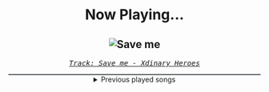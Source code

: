 <div align="center"> 
<h1>Now Playing...</h1>

![Save me](https://i.scdn.co/image/ab67616d00001e02063b24418879e9ae9c833471)
--
_<samp><a href="https://open.spotify.com/track/4dOI72pxbQasCkplV5nu15">Track: Save me - Xdinary Heroes</a></samp>_

<div style="border: 1px #4B5054 solid"></div>
<details>
  <summary>
    Previous played songs
  </summary>
  <table>
    <thead>
      <tr>
        <th>
          Artist
        </th>
        <th>
          Song
        </th>
        <th>
          Link
        </th>
      </tr>
    </thead>
    <tbody>
      <tr><td>Xdinary Heroes</td><td>Save me</td><td><a href="https://open.spotify.com/track/4dOI72pxbQasCkplV5nu15">https://open.spotify.com/track/4dOI72pxbQasCkplV5nu15</a></td></tr><tr><td>Sleep Token</td><td>Emergence</td><td><a href="https://open.spotify.com/track/2OMjHcniFxzijWX7EaBrXE">https://open.spotify.com/track/2OMjHcniFxzijWX7EaBrXE</a></td></tr><tr><td>Architects</td><td>Whiplash</td><td><a href="https://open.spotify.com/track/5c3Nd8XUPfsO8MLUM1oa7O">https://open.spotify.com/track/5c3Nd8XUPfsO8MLUM1oa7O</a></td></tr><tr><td>I See Stars</td><td>Anomaly</td><td><a href="https://open.spotify.com/track/1nLWr0rKTLTZNEcgU5WEdD">https://open.spotify.com/track/1nLWr0rKTLTZNEcgU5WEdD</a></td></tr><tr><td>SLAVES</td><td>True Colors</td><td><a href="https://open.spotify.com/track/0KsAoydnR06mSbOn8d3geR">https://open.spotify.com/track/0KsAoydnR06mSbOn8d3geR</a></td></tr><tr><td>Galleons</td><td>Casadastra</td><td><a href="https://open.spotify.com/track/0hCDlmjLNv44okwv2CnNLr">https://open.spotify.com/track/0hCDlmjLNv44okwv2CnNLr</a></td></tr><tr><td>Memphis May Fire</td><td>The Other Side</td><td><a href="https://open.spotify.com/track/0u8wRzaAaJkqpqrTYNn3bZ">https://open.spotify.com/track/0u8wRzaAaJkqpqrTYNn3bZ</a></td></tr><tr><td>Dayseeker</td><td>Pale Moonlight</td><td><a href="https://open.spotify.com/track/1IQA1li1Io3D5WY6RNekD6">https://open.spotify.com/track/1IQA1li1Io3D5WY6RNekD6</a></td></tr><tr><td>Sleep Token</td><td>Damocles</td><td><a href="https://open.spotify.com/track/1ulH5PIntNj0ro2K69W4Fx">https://open.spotify.com/track/1ulH5PIntNj0ro2K69W4Fx</a></td></tr><tr><td>Bad Omens</td><td>THE DEATH OF PEACE OF MIND</td><td><a href="https://open.spotify.com/track/6tRneEcItwpSxBtqgem5Dr">https://open.spotify.com/track/6tRneEcItwpSxBtqgem5Dr</a></td></tr><tr><td>I See Stars</td><td>Anomaly</td><td><a href="https://open.spotify.com/track/1nLWr0rKTLTZNEcgU5WEdD">https://open.spotify.com/track/1nLWr0rKTLTZNEcgU5WEdD</a></td></tr><tr><td>SLAVES</td><td>True Colors</td><td><a href="https://open.spotify.com/track/0KsAoydnR06mSbOn8d3geR">https://open.spotify.com/track/0KsAoydnR06mSbOn8d3geR</a></td></tr><tr><td>Hidden Citizens</td><td>Romeo & Juliet (Epic Trailer Version)</td><td><a href="https://open.spotify.com/track/0BOFJ4Emx497czleACdEA9">https://open.spotify.com/track/0BOFJ4Emx497czleACdEA9</a></td></tr><tr><td>Hidden Citizens</td><td>Ride of the Valkyries (Epic Trailer Version)</td><td><a href="https://open.spotify.com/track/0p7UMUiZwcXt67z7VnTowS">https://open.spotify.com/track/0p7UMUiZwcXt67z7VnTowS</a></td></tr><tr><td>Hidden Citizens</td><td>Moonlight Sonata (Epic Trailer Version)</td><td><a href="https://open.spotify.com/track/3jqcJNacs1yDhtMk0wckxv">https://open.spotify.com/track/3jqcJNacs1yDhtMk0wckxv</a></td></tr><tr><td>Hidden Citizens</td><td>Symphony No. 5 (Epic Trailer Version)</td><td><a href="https://open.spotify.com/track/70q2oKiU5ekvJ9xc4rjUb5">https://open.spotify.com/track/70q2oKiU5ekvJ9xc4rjUb5</a></td></tr><tr><td>ナリタブライアン (CV. 衣川里佳)</td><td>トレセン音頭 (Game Size)</td><td><a href="https://open.spotify.com/track/1m99k9qU7q1uZWen9byi8K">https://open.spotify.com/track/1m99k9qU7q1uZWen9byi8K</a></td></tr><tr><td>ナリタブライアン (CV. 衣川里佳)</td><td>BLAZE (Game Size)</td><td><a href="https://open.spotify.com/track/0CWu8xQtjv48PfhgXBoMyM">https://open.spotify.com/track/0CWu8xQtjv48PfhgXBoMyM</a></td></tr><tr><td>シンボリクリスエス (CV. 春川芽生)</td><td>THE SUPER STRONG S</td><td><a href="https://open.spotify.com/track/2SFDXitPdamHLBcR7hhc3B">https://open.spotify.com/track/2SFDXitPdamHLBcR7hhc3B</a></td></tr><tr><td>ナリタブライアン (CV. 衣川里佳)</td><td>うまぴょい伝説 (Game Size)</td><td><a href="https://open.spotify.com/track/63HNKFQQmt4AAqZQLmBTkH">https://open.spotify.com/track/63HNKFQQmt4AAqZQLmBTkH</a></td></tr>
    </tbody>
  </table>
</details>

</div>
